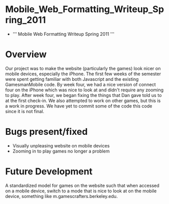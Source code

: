 Mobile\_Web\_Formatting\_Writeup\_Spring\_2011
==============================================

-   ''' Mobile Web Formatting Writeup Spring 2011 '''

Overview
========

Our project was to make the website (particularly the games) look nicer on mobile devices, especially the iPhone. The first few weeks of the semester were spent getting familiar with both Javascript and the existing GamesmanMobile code. By week four, we had a nice version of connect four on the iPhone which was nice to look at and didn't require any zooming to play. After week four, we began fixing the things that Dan gave told us to at the first check-in. We also attempted to work on other games, but this is a work in progress. We have yet to commit some of the code this code since it is not final.

Bugs present/fixed
==================

-   Visually unpleasing website on mobile devices
-   Zooming in to play games no longer a problem

Future Development
==================

A standardized model for games on the website such that when accessed on a mobile device, switch to a mode that is nice to look at on the mobile device, something like m.gamescrafters.berkeley.edu.
